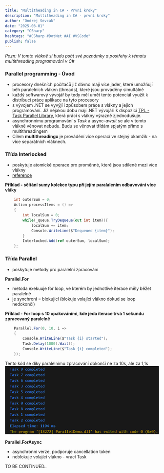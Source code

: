 ```yaml
---
title: "Multitheading in C# - První kroky"
description: "Multitheading in C# - první kroky"
author: "Ondrej Sevcak"
date: "2025-03-01"
category: "CSharp"
hashtags: "#CSharp #DotNet #AI #VSCode"
publish: false
---
```


*Pozn: V tomto vlákně si budu psát své poznámky a postřehy k tématu multithreading programování v C#*



### Parallel programming - Úvod

- procesory dnešních počítačů již dávno mají více jader, které umožňují běh paralelních vláken (threads), které jsou prováděny simultálně
- každý softwarový vývojář by tedy měl umět tento potenciál využít k distribuci práce aplikace na tyto procesory
- s vývojem .NET se vyvýjí i způsobem práce s vlákny a jejich programování. Již nějakou dobu mají .NET vývojáři k dispozici [TPL - Task Parallel Library](https://learn.microsoft.com/en-us/dotnet/standard/parallel-programming/task-parallel-library-tpl), která práci s vlákny výrazně zjednodušuje. 
- asynchronnímu programování s *Task* a async-*await* se ale v tomto vlákně věnovat nebudu. Budu se věnovat třídám spjatým přímo s multithreadingem
- Cílem **multithreadingu** je provádění více operací ve stejný okamžik - na více separátních vláknech. 

### Třída Interlocked

- poskytuje atomické operace pro proměnné, které jsou sdílené mezi více vlákny
- [reference](https://learn.microsoft.com/en-us/dotnet/api/system.threading.interlocked?view=net-9.0)


**Příklad - sčítání sumy kolekce typu <int> při jejím paralalením odbavování více vláky**
```csharp
    int outerSum = 0;
    Action processItems = () => 
    {
        int localSum = 0;
        while(_queue.TryDequeue(out int item)){
            localSum += item;
            Console.WriteLine($"Dequeued {item}");
        }
        Interlocked.Add(ref outerSum, localSum);
    };
```

### Třída Parallel

- poskytuje metody pro paralelní zpracování

**Parallel.For**

- metoda exekuuje for loop, ve kterém by jednotlivé iterace měly běžet paralelně
- je synchroní = blokující (blokuje volající vlákno dokud se loop nedokončí)

**Příklad - For loop s 10 opakováními, kde jeda iterace trvá 1 sekundu zpracovaný paralelně**
```csharp
    Parallel.For(0, 10, i =>
    {
        Console.WriteLine($"Task {i} started");
        Task.Delay(1000).Wait();
        Console.WriteLine($"Task {i} completed");
    });
```

Tento kód se díky paralelnímu zpracování dokončí ne za 10s, ale za 1,1s<br>
![Parallel.For Demo](https://raw.githubusercontent.com/OndrejSevcak/BlazorBlogStorage/refs/heads/main/Posts/CSharp/ParallelForDemo.png)

**Parallel.ForAsync**

- asynchronní verze, podporuje cancellation token
- neblokuje volající vlákno - vrací Task

TO BE CONTINUED..